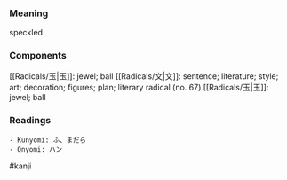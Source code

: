### Meaning

speckled

### Components

[[Radicals/玉|玉]]: jewel; ball [[Radicals/文|文]]: sentence; literature; style; art; decoration; figures; plan; literary radical (no. 67) [[Radicals/玉|玉]]: jewel; ball

### Readings

```
- Kunyomi: ふ、まだら
- Onyomi: ハン
```

#kanji
